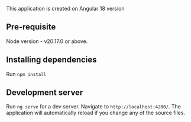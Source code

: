 This application is created on Angular 18 version

## Pre-requisite 
Node version - v20.17.0 or above.

## Installing dependencies  
Run `npm install` 

## Development server
Run `ng serve` for a dev server. Navigate to `http://localhost:4200/`. The application will automatically reload if you change any of the source files.


